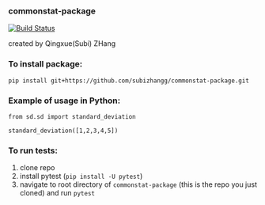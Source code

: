 ###  commonstat-package

[![Build Status](https://travis-ci.org/subizhangg/commonstat-package.svg?branch=master)](https://travis-ci.org/subizhangg/commonstat-package)

created by Qingxue(Subi) ZHang


### To install package:
```
pip install git+https://github.com/subizhangg/commonstat-package.git
```

### Example of usage in Python:
```
from sd.sd import standard_deviation

standard_deviation([1,2,3,4,5])
```

### To run tests:
1. clone repo
2. install pytest (`pip install -U pytest`)
3. navigate to root directory of `commonstat-package` (this is the repo you just cloned) and run `pytest`
